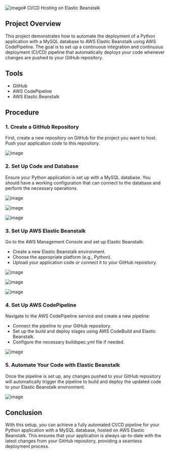 ![image](https://github.com/Aditi55Pathak/EBS-Python-for-hosting/assets/80877301/d6feca75-32b4-4e5f-ad84-baebd6ddf7ac)# CI/CD Hosting on Elastic Beanstalk

## Project Overview
This project demonstrates how to automate the deployment of a Python application with a MySQL database to AWS Elastic Beanstalk using AWS CodePipeline. The goal is to set up a continuous integration and continuous deployment (CI/CD) pipeline that automatically deploys your code whenever changes are pushed to your GitHub repository.

## Tools
- GitHub
- AWS CodePipeline
- AWS Elastic Beanstalk

## Procedure

### 1. Create a GitHub Repository
First, create a new repository on GitHub for the project you want to host. Push your application code to this repository.


![image](https://github.com/Aditi55Pathak/EBS-Python-for-hosting/assets/80877301/da5b62ef-3264-4e3c-b0ef-f796aeaf072b)

### 2. Set Up Code and Database
Ensure your Python application is set up with a MySQL database. You should have a working configuration that can connect to the database and perform the necessary operations.

![image](https://github.com/Aditi55Pathak/EBS-Python-for-hosting/assets/80877301/5ec6c3bc-0128-40b7-944a-89cea15f8610)

![image](https://github.com/Aditi55Pathak/EBS-Python-for-hosting/assets/80877301/f6638fe6-3d8c-4092-9dab-272da387f70f)

![image](https://github.com/Aditi55Pathak/EBS-Python-for-hosting/assets/80877301/e494b424-fa09-4783-b54f-0afee253ec01)



### 3. Set Up AWS Elastic Beanstalk
Go to the AWS Management Console and set up Elastic Beanstalk:
- Create a new Elastic Beanstalk environment.
- Choose the appropriate platform (e.g., Python).
- Upload your application code or connect it to your GitHub repository.


![image](https://github.com/Aditi55Pathak/EBS-Python-for-hosting/assets/80877301/8e70a6e1-82e0-47e7-9b77-a1727c0ac7a1)

![image](https://github.com/Aditi55Pathak/EBS-Python-for-hosting/assets/80877301/0a02d0a7-5ef8-4ab1-b372-19a4e8f6618e)

![image](https://github.com/Aditi55Pathak/EBS-Python-for-hosting/assets/80877301/b23779a4-c7d0-45b3-a00d-2aea19abe648)




### 4. Set Up AWS CodePipeline
Navigate to the AWS CodePipeline service and create a new pipeline:
- Connect the pipeline to your GitHub repository.
- Set up the build and deploy stages using AWS CodeBuild and Elastic Beanstalk.
- Configure the necessary buildspec.yml file if needed.

![image](https://github.com/Aditi55Pathak/EBS-Python-for-hosting/assets/80877301/8b4bb9a2-c5e9-491c-9897-6ae974287f1d)


### 5. Automate Your Code with Elastic Beanstalk
Once the pipeline is set up, any changes pushed to your GitHub repository will automatically trigger the pipeline to build and deploy the updated code to your Elastic Beanstalk environment.

![image](https://github.com/Aditi55Pathak/EBS-Python-for-hosting/assets/80877301/fc31716f-9983-40a3-a052-58bcfcce14a2)



## Conclusion
With this setup, you can achieve a fully automated CI/CD pipeline for your Python application with a MySQL database, hosted on AWS Elastic Beanstalk. This ensures that your application is always up-to-date with the latest changes from your GitHub repository, providing a seamless deployment process.
